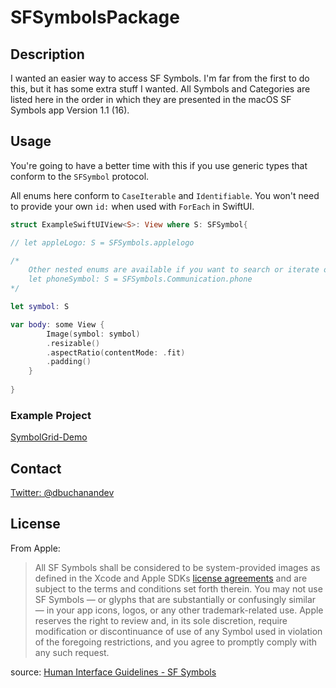 # SFSymbolsPackage

## Description
I wanted an easier way to access SF Symbols. I'm far from the first to do this, but it has some extra stuff I wanted.
All Symbols and Categories are listed here in the order in which they are presented in the macOS SF Symbols app Version 1.1 (16).

## Usage
You're going to have a better time with this if you use generic types that conform to the `SFSymbol` protocol.

All enums here conform to `CaseIterable` and `Identifiable`. You won't need to provide your own `id:` when used with `ForEach` in SwiftUI.


```swift
struct ExampleSwiftUIView<S>: View where S: SFSymbol{

// let appleLogo: S = SFSymbols.applelogo

/* 
    Other nested enums are available if you want to search or iterate over a specific category
    let phoneSymbol: S = SFSymbols.Communication.phone
*/

let symbol: S

var body: some View {
        Image(symbol: symbol)
        .resizable()
        .aspectRatio(contentMode: .fit)
        .padding()
    }
    
}
```
### Example Project
[SymbolGrid-Demo](https://github.com/donavoncade/SymbolGrid-Demo/)

## Contact
[Twitter: @dbuchanandev](https://twitter.com/dbuchanandev)

## License
From Apple:
> All SF Symbols shall be considered to be system-provided images as defined in the Xcode and Apple SDKs [license agreements](https://developer.apple.com/terms/) and are subject to the terms and conditions set forth therein. You may not use SF Symbols — or glyphs that are substantially or confusingly similar — in your app icons, logos, or any other trademark-related use. Apple reserves the right to review and, in its sole discretion, require modification or discontinuance of use of any Symbol used in violation of the foregoing restrictions, and you agree to promptly comply with any such request.
>
source: [Human Interface Guidelines - SF Symbols](https://developer.apple.com/design/human-interface-guidelines/sf-symbols/overview/)

